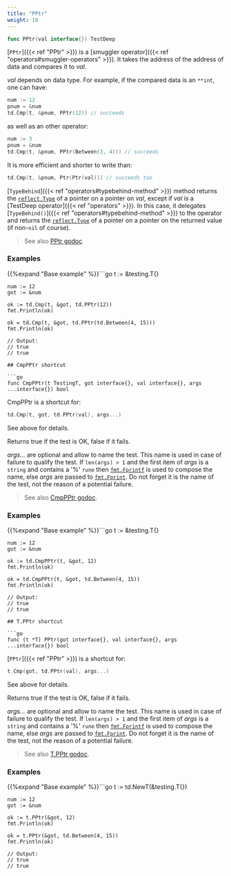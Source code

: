 ```yaml
---
title: "PPtr"
weight: 10
---
```


```go
func PPtr(val interface{}) TestDeep
```

[`PPtr`]({{< ref "PPtr" >}}) is a [smuggler operator]({{< ref "operators#smuggler-operators" >}}). It takes the address of the address of
data and compares it to *val*.

*val* depends on data type. For example, if the compared data is an
`**int`, one can have:

```go
num := 12
pnum = &num
td.Cmp(t, &pnum, PPtr(12)) // succeeds
```

as well as an other operator:

```go
num := 3
pnum = &num
td.Cmp(t, &pnum, PPtr(Between(3, 4))) // succeeds
```

It is more efficient and shorter to write than:

```go
td.Cmp(t, &pnum, Ptr(Ptr(val))) // succeeds too
```

[`TypeBehind`]({{< ref "operators#typebehind-method" >}}) method returns the [`reflect.Type`](https://golang.org/pkg/reflect/#Type) of a pointer on a
pointer on *val*, except if *val* is a [TestDeep operator]({{< ref "operators" >}}). In this
case, it delegates [`TypeBehind()`]({{< ref "operators#typebehind-method" >}}) to the operator and returns the
[`reflect.Type`](https://golang.org/pkg/reflect/#Type) of a pointer on a pointer on the returned value (if
non-`nil` of course).


> See also [<i class='fas fa-book'></i> PPtr godoc](https://godoc.org/github.com/maxatome/go-testdeep/td#PPtr).

### Examples

{{%expand "Base example" %}}```go
	t := &testing.T{}

	num := 12
	got := &num

	ok := td.Cmp(t, &got, td.PPtr(12))
	fmt.Println(ok)

	ok = td.Cmp(t, &got, td.PPtr(td.Between(4, 15)))
	fmt.Println(ok)

	// Output:
	// true
	// true

```{{% /expand%}}
## CmpPPtr shortcut

```go
func CmpPPtr(t TestingT, got interface{}, val interface{}, args ...interface{}) bool
```

CmpPPtr is a shortcut for:

```go
td.Cmp(t, got, td.PPtr(val), args...)
```

See above for details.

Returns true if the test is OK, false if it fails.

*args...* are optional and allow to name the test. This name is
used in case of failure to qualify the test. If `len(args) > 1` and
the first item of *args* is a `string` and contains a '%' `rune` then
[`fmt.Fprintf`](https://golang.org/pkg/fmt/#Fprintf) is used to compose the name, else *args* are passed to
[`fmt.Fprint`](https://golang.org/pkg/fmt/#Fprint). Do not forget it is the name of the test, not the
reason of a potential failure.


> See also [<i class='fas fa-book'></i> CmpPPtr godoc](https://godoc.org/github.com/maxatome/go-testdeep/td#CmpPPtr).

### Examples

{{%expand "Base example" %}}```go
	t := &testing.T{}

	num := 12
	got := &num

	ok := td.CmpPPtr(t, &got, 12)
	fmt.Println(ok)

	ok = td.CmpPPtr(t, &got, td.Between(4, 15))
	fmt.Println(ok)

	// Output:
	// true
	// true

```{{% /expand%}}
## T.PPtr shortcut

```go
func (t *T) PPtr(got interface{}, val interface{}, args ...interface{}) bool
```

[`PPtr`]({{< ref "PPtr" >}}) is a shortcut for:

```go
t.Cmp(got, td.PPtr(val), args...)
```

See above for details.

Returns true if the test is OK, false if it fails.

*args...* are optional and allow to name the test. This name is
used in case of failure to qualify the test. If `len(args) > 1` and
the first item of *args* is a `string` and contains a '%' `rune` then
[`fmt.Fprintf`](https://golang.org/pkg/fmt/#Fprintf) is used to compose the name, else *args* are passed to
[`fmt.Fprint`](https://golang.org/pkg/fmt/#Fprint). Do not forget it is the name of the test, not the
reason of a potential failure.


> See also [<i class='fas fa-book'></i> T.PPtr godoc](https://godoc.org/github.com/maxatome/go-testdeep/td#T.PPtr).

### Examples

{{%expand "Base example" %}}```go
	t := td.NewT(&testing.T{})

	num := 12
	got := &num

	ok := t.PPtr(&got, 12)
	fmt.Println(ok)

	ok = t.PPtr(&got, td.Between(4, 15))
	fmt.Println(ok)

	// Output:
	// true
	// true

```{{% /expand%}}

